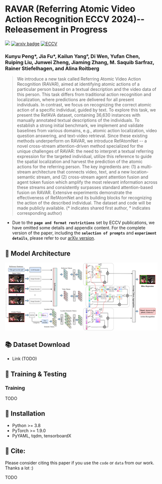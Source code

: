 # RAVAR (Referring Atomic Video Action Recognition ECCV 2024)--Releasement in Progress

![](https://img.shields.io/badge/version-1.0.1-blue)
[![arxiv badge](https://img.shields.io/badge/arxiv-red)](TODO)
[![ECCV](https://img.shields.io/badge/ECCV-2024-%23f1592a?labelColor=%23003973&color=%23be1c1a)](TODO)

### Kunyu Peng*, Jia Fu*, Kailun Yang°, Di Wen, Yufan Chen, Ruiping Liu, Junwei Zheng, Jiaming Zhang, M. Saquib Sarfraz, Rainer Stiefelhagen, and Alina Roitberg

>We introduce a new task called Referring Atomic Video Action Recognition (RAVAR), aimed at identifying atomic actions of a particular person based on a textual description and the video data of this person. This task differs from traditional action recognition and localization, where predictions are delivered for all present individuals. In contrast, we focus on recognizing the correct atomic action of a specific individual, guided by text. To explore this task, we present the RefAVA dataset, containing 36,630 instances with manually annotated textual descriptions of the individuals. To establish a strong initial benchmark, we implement and validate baselines from various domains, e.g., atomic action localization, video question answering, and text-video retrieval. Since these existing methods underperform on RAVAR, we introduce RefAtomNet -- a novel cross-stream attention-driven method specialized for the unique challenges of RAVAR: the need to interpret a textual referring expression for the targeted individual, utilize this reference to guide the spatial localization and harvest the prediction of the atomic actions for the referring person. The key ingredients are: (1) a multi-stream architecture that connects video, text, and a new location-semantic stream, and (2) cross-stream agent attention fusion and agent token fusion which amplify the most relevant information across these streams and consistently surpasses standard attention-based fusion on RAVAR. Extensive experiments demonstrate the effectiveness of RefAtomNet and its building blocks for recognizing the action of the described individual. The dataset and code will be made publicly available. (* indicates shared first author, ° indicates corresponding author)

- Due to the **```page and format restrictions```** set by ECCV publications, we have omitted some details and appendix content. For the complete version of the paper, including the **```selection of prompts```** and **```experiment details```**, please refer to our [arXiv version]([TODO](TODO)).

## 🤖 Model Architecture
![Model_architecture](https://github.com/KPeng9510/RAVAR/blob/main/main.png)

## 📚 Dataset Download
- Link (TODO)

## 🎨 Training & Testing

### Training

TODO
## 📕 Installation

- Python >= 3.8
- PyTorch >= 1.9.0
- PyYAML, tqdm, tensorboardX


## 🤝 Cite:
Please consider citing this paper if you use the ```code``` or ```data``` from our work.
Thanks a lot :)

TODO
